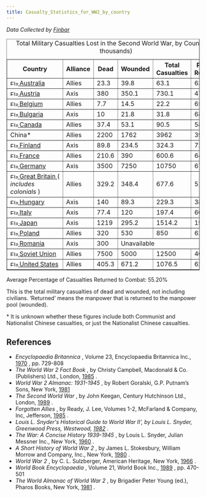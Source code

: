 ```yaml
---
title: Casualty_Statistics_for_WW2_by_country
---
```


_Data Collected by [Finbar](/wiki/index.php?title=User:Finbar&action=edit&redlink=1 "User:Finbar (page does not exist)")_

<table border="1" cellspacing="0"><caption>Total Military Casualties Lost in the Second World War, by Country (in thousands)</caption><tbody><tr><th>Country</th><th>Alliance</th><th>Dead</th><th>Wounded</th><th>Total Casualties</th><th>Percent Returned</th></tr><tr><td><span style="white-space:nowrap;"><a href="/wiki/Australia" title="Australia"><img alt="Flag of Australia" class="thumbborder" data-file-height="600" data-file-width="900" data-url="/images/thumb/4/43/Australia.png/20px-Australia.png" decoding="async" height="13" loading="lazy" src="/images/thumb/4/43/Australia.png/20px-Australia.png" srcset="/images/thumb/4/43/Australia.png/30px-Australia.png 1.5x, /images/thumb/4/43/Australia.png/40px-Australia.png 2x" width="20"> </a><a href="/wiki/Australia" title="Australia">Australia</a></span></td><td>Allies</td><td>23.3</td><td>39.8</td><td>63.1</td><td>63.07%</td></tr><tr><td><span style="white-space:nowrap;"><a href="/wiki/Austria" title="Austria"><img alt="Flag of Austria" class="thumbborder" data-file-height="600" data-file-width="900" data-url="/images/thumb/7/7f/Austria.png/20px-Austria.png" decoding="async" height="13" loading="lazy" src="/images/thumb/7/7f/Austria.png/20px-Austria.png" srcset="/images/thumb/7/7f/Austria.png/30px-Austria.png 1.5x, /images/thumb/7/7f/Austria.png/40px-Austria.png 2x" width="20"> </a><a href="/wiki/Austria" title="Austria">Austria</a></span></td><td>Axis</td><td>380</td><td>350.1</td><td>730.1</td><td>47.95%</td></tr><tr><td><span style="white-space:nowrap;"><a href="/wiki/Belgium" title="Belgium"><img alt="Flag of Belgium" class="thumbborder" data-file-height="600" data-file-width="900" data-url="/images/thumb/3/32/Belgium.png/20px-Belgium.png" decoding="async" height="13" loading="lazy" src="/images/thumb/3/32/Belgium.png/20px-Belgium.png" srcset="/images/thumb/3/32/Belgium.png/30px-Belgium.png 1.5x, /images/thumb/3/32/Belgium.png/40px-Belgium.png 2x" width="20"> </a><a href="/wiki/Belgium" title="Belgium">Belgium</a></span></td><td>Allies</td><td>7.7</td><td>14.5</td><td>22.2</td><td>65.31%</td></tr><tr><td><span style="white-space:nowrap;"><a href="/wiki/Bulgaria" title="Bulgaria"><img alt="Flag of Bulgaria" class="thumbborder" data-file-height="600" data-file-width="900" data-url="/images/thumb/f/f4/Bulgaria.png/20px-Bulgaria.png" decoding="async" height="13" loading="lazy" src="/images/thumb/f/f4/Bulgaria.png/20px-Bulgaria.png" srcset="/images/thumb/f/f4/Bulgaria.png/30px-Bulgaria.png 1.5x, /images/thumb/f/f4/Bulgaria.png/40px-Bulgaria.png 2x" width="20"> </a><a href="/wiki/Bulgaria" title="Bulgaria">Bulgaria</a></span></td><td>Axis</td><td>10</td><td>21.8</td><td>31.8</td><td>68.55%</td></tr><tr><td><span style="white-space:nowrap;"><a href="/wiki/Canada" title="Canada"><img alt="Flag of Canada" class="thumbborder" data-file-height="600" data-file-width="900" data-url="/images/thumb/a/a3/Canada.png/20px-Canada.png" decoding="async" height="13" loading="lazy" src="/images/thumb/a/a3/Canada.png/20px-Canada.png" srcset="/images/thumb/a/a3/Canada.png/30px-Canada.png 1.5x, /images/thumb/a/a3/Canada.png/40px-Canada.png 2x" width="20"> </a><a href="/wiki/Canada" title="Canada">Canada</a></span></td><td>Allies</td><td>37.4</td><td>53.1</td><td>90.5</td><td>58.67%</td></tr><tr><td>China*</td><td>Allies</td><td>2200</td><td>1762</td><td>3962</td><td>39.62%</td></tr><tr><td><span style="white-space:nowrap;"><a href="/wiki/Finland" title="Finland"><img alt="Flag of Finland" class="thumbborder" data-file-height="600" data-file-width="900" data-url="/images/thumb/c/c4/Finland.png/20px-Finland.png" decoding="async" height="13" loading="lazy" src="/images/thumb/c/c4/Finland.png/20px-Finland.png" srcset="/images/thumb/c/c4/Finland.png/30px-Finland.png 1.5x, /images/thumb/c/c4/Finland.png/40px-Finland.png 2x" width="20"> </a><a href="/wiki/Finland" title="Finland">Finland</a></span></td><td>Axis</td><td>89.8</td><td>234.5</td><td>324.3</td><td>72.30%</td></tr><tr><td><span style="white-space:nowrap;"><a href="/wiki/France" title="France"><img alt="Flag of France" class="thumbborder" data-file-height="600" data-file-width="900" data-url="/images/thumb/d/de/France.png/20px-France.png" decoding="async" height="13" loading="lazy" src="/images/thumb/d/de/France.png/20px-France.png" srcset="/images/thumb/d/de/France.png/30px-France.png 1.5x, /images/thumb/d/de/France.png/40px-France.png 2x" width="20"> </a><a href="/wiki/France" title="France">France</a></span></td><td>Allies</td><td>210.6</td><td>390</td><td>600.6</td><td>64.93%</td></tr><tr><td><span style="white-space:nowrap;"><a href="/wiki/Germany" title="Germany"><img alt="Flag of Germany" class="thumbborder" data-file-height="600" data-file-width="900" data-url="/images/thumb/9/9b/Germany.png/20px-Germany.png" decoding="async" height="13" loading="lazy" src="/images/thumb/9/9b/Germany.png/20px-Germany.png" srcset="/images/thumb/9/9b/Germany.png/30px-Germany.png 1.5x, /images/thumb/9/9b/Germany.png/40px-Germany.png 2x" width="20"> </a><a href="/wiki/Germany" title="Germany">Germany</a></span></td><td>Axis</td><td>3500</td><td>7250</td><td>10750</td><td>67.44%</td></tr><tr><td><span style="white-space:nowrap;"><a href="/wiki/Great_Britain" title="Great Britain"><img alt="Flag of Great Britain" class="thumbborder" data-file-height="600" data-file-width="900" data-url="/images/thumb/2/29/United_Kingdom.png/20px-United_Kingdom.png" decoding="async" height="13" loading="lazy" src="/images/thumb/2/29/United_Kingdom.png/20px-United_Kingdom.png" srcset="/images/thumb/2/29/United_Kingdom.png/30px-United_Kingdom.png 1.5x, /images/thumb/2/29/United_Kingdom.png/40px-United_Kingdom.png 2x" width="20"> </a><a class="new" href="/wiki/index.php?title=Great_Britain&amp;action=edit&amp;redlink=1" title="Great Britain (page does not exist)">Great Britain </a></span>( <i>includes colonials </i>)</td><td>Allies</td><td>329.2</td><td>348.4</td><td>677.6</td><td>51.41%</td></tr><tr><td><span style="white-space:nowrap;"><a href="/wiki/Hungary" title="Hungary"><img alt="Flag of Hungary" class="thumbborder" data-file-height="600" data-file-width="900" data-url="/images/thumb/6/6a/Hungary.png/20px-Hungary.png" decoding="async" height="13" loading="lazy" src="/images/thumb/6/6a/Hungary.png/20px-Hungary.png" srcset="/images/thumb/6/6a/Hungary.png/30px-Hungary.png 1.5x, /images/thumb/6/6a/Hungary.png/40px-Hungary.png 2x" width="20"> </a><a href="/wiki/Hungary" title="Hungary">Hungary</a></span></td><td>Axis</td><td>140</td><td>89.3</td><td>229.3</td><td>38.94%</td></tr><tr><td><span style="white-space:nowrap;"><a href="/wiki/Italy" title="Italy"><img alt="Flag of Italy" class="thumbborder" data-file-height="533" data-file-width="800" data-url="/images/thumb/2/2a/Italy.png/20px-Italy.png" decoding="async" height="13" loading="lazy" src="/images/thumb/2/2a/Italy.png/20px-Italy.png" srcset="/images/thumb/2/2a/Italy.png/30px-Italy.png 1.5x, /images/thumb/2/2a/Italy.png/40px-Italy.png 2x" width="20"> </a><a href="/wiki/Italy" title="Italy">Italy</a></span></td><td>Axis</td><td>77.4</td><td>120</td><td>197.4</td><td>60.79%</td></tr><tr><td><span style="white-space:nowrap;"><a href="/wiki/Japan" title="Japan"><img alt="Flag of Japan" class="thumbborder" data-file-height="600" data-file-width="900" data-url="/images/thumb/f/fc/Japan.png/20px-Japan.png" decoding="async" height="13" loading="lazy" src="/images/thumb/f/fc/Japan.png/20px-Japan.png" srcset="/images/thumb/f/fc/Japan.png/30px-Japan.png 1.5x, /images/thumb/f/fc/Japan.png/40px-Japan.png 2x" width="20"> </a><a href="/wiki/Japan" title="Japan">Japan</a></span></td><td>Axis</td><td>1219</td><td>295.2</td><td>1514.2</td><td>19.49%</td></tr><tr><td><span style="white-space:nowrap;"><a href="/wiki/Poland" title="Poland"><img alt="Flag of Poland" class="thumbborder" data-file-height="600" data-file-width="900" data-url="/images/thumb/9/99/Poland.png/20px-Poland.png" decoding="async" height="13" loading="lazy" src="/images/thumb/9/99/Poland.png/20px-Poland.png" srcset="/images/thumb/9/99/Poland.png/30px-Poland.png 1.5x, /images/thumb/9/99/Poland.png/40px-Poland.png 2x" width="20"> </a><a href="/wiki/Poland" title="Poland">Poland</a></span></td><td>Allies</td><td>320</td><td>530</td><td>850</td><td>62.35%</td></tr><tr><td><span style="white-space:nowrap;"><a href="/wiki/Romania" title="Romania"><img alt="Flag of Romania" class="thumbborder" data-file-height="600" data-file-width="900" data-url="/images/thumb/8/8f/Romania.png/20px-Romania.png" decoding="async" height="13" loading="lazy" src="/images/thumb/8/8f/Romania.png/20px-Romania.png" srcset="/images/thumb/8/8f/Romania.png/30px-Romania.png 1.5x, /images/thumb/8/8f/Romania.png/40px-Romania.png 2x" width="20"> </a><a href="/wiki/Romania" title="Romania">Romania</a></span></td><td>Axis</td><td>300</td><td colspan="3">Unavailable</td></tr><tr><td><span style="white-space:nowrap;"><a href="/wiki/Soviet_Union" title="Soviet Union"><img alt="Flag of Soviet Union" class="thumbborder" data-file-height="600" data-file-width="900" data-url="/images/thumb/6/67/Soviet_Union.png/20px-Soviet_Union.png" decoding="async" height="13" loading="lazy" src="/images/thumb/6/67/Soviet_Union.png/20px-Soviet_Union.png" srcset="/images/thumb/6/67/Soviet_Union.png/30px-Soviet_Union.png 1.5x, /images/thumb/6/67/Soviet_Union.png/40px-Soviet_Union.png 2x" width="20"> </a><a href="/wiki/Soviet_Union" title="Soviet Union">Soviet Union</a></span></td><td>Allies</td><td>7500</td><td>5000</td><td>12500</td><td>40.00%</td></tr><tr><td><span style="white-space:nowrap;"><a href="/wiki/United_States" title="United States"><img alt="Flag of United States" class="thumbborder" data-file-height="600" data-file-width="900" data-url="/images/thumb/5/55/USA.png/20px-USA.png" decoding="async" height="13" loading="lazy" src="/images/thumb/5/55/USA.png/20px-USA.png" srcset="/images/thumb/5/55/USA.png/30px-USA.png 1.5x, /images/thumb/5/55/USA.png/40px-USA.png 2x" width="20"> </a><a class="mw-redirect" href="/wiki/United_States" title="United States">United States</a></span></td><td>Allies</td><td>405.3</td><td>671.2</td><td>1076.5</td><td>62.35%</td></tr></tbody></table>

Average Percentage of Casualties Returned to Combat: 55.20%

This is the total military casualties of dead and wounded, not including civilians. ‘Returned’ means the manpower that is returned to the manpower pool (wounded).

\* It is unknown whether these figures include both Communist and Nationalist Chinese casualties, or just the Nationalist Chinese casualties.

## References

- _Encyclopaedia Britannica_ , Volume 23, Encyclopaedia Britannica Inc., [1970](/wiki/index.php?title=1970&action=edit&redlink=1 "1970 (page does not exist)") , pp. 729-808
- _The World War 2 Fact Book_ , by Christy Campbell, Macdonald & Co. (Publishers) Ltd., London, [1985](/wiki/index.php?title=1985&action=edit&redlink=1 "1985 (page does not exist)") .
- _World War 2 Almanac: 1931-1945_ , by Robert Goralski, G.P. Putnam’s Sons, New York, [1981](/wiki/index.php?title=1981&action=edit&redlink=1 "1981 (page does not exist)")
- _The Second World War_ , by John Keegan, Century Hutchinson Ltd., London, [1989](/wiki/index.php?title=1989&action=edit&redlink=1 "1989 (page does not exist)") .
- _Forgotten Allies_ , by Ready, J. Lee, Volumes 1-2, McFarland & Company, Inc, Jefferson, [1985](/wiki/index.php?title=1985&action=edit&redlink=1 "1985 (page does not exist)") .
- _Louis L. Snyder's Historical Guide to World War II', by Louis L. Snyder, Greenwood Press, Westwood, [1982](/wiki/index.php?title=1982&action=edit&redlink=1 "1982 (page does not exist)") ._
- _The War: A Concise History 1939-1945_ , by Louis L. Snyder, Julian Messner Inc., New York, [1960](/wiki/index.php?title=1960&action=edit&redlink=1 "1960 (page does not exist)") .
- _A Short History of World War 2_ , by James L. Stokesbury, William Morrow and Company, Inc., New York, [1980](/wiki/index.php?title=1980&action=edit&redlink=1 "1980 (page does not exist)") .
- _World War 2_ , by C. L. Sulzberger, American Heritage, New York, [1966](/wiki/index.php?title=1966&action=edit&redlink=1 "1966 (page does not exist)") .
- _World Book Encyclopaedia_ , Volume 21, World Book Inc., [1989](/wiki/index.php?title=1989&action=edit&redlink=1 "1989 (page does not exist)") , pp. 470-501
- _The World Almanac of World War 2_ , by Brigadier Peter Young (ed.), Pharos Books, New York, [1981](/wiki/index.php?title=1981&action=edit&redlink=1 "1981 (page does not exist)") .
